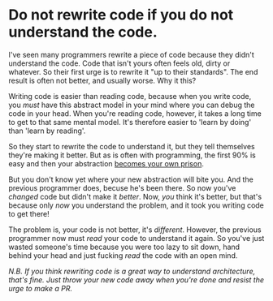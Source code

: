 # Do not rewrite code if you do not understand the code.

I've seen many programmers rewrite a piece of code because they didn't understand the code. Code that isn't yours often feels old, dirty or whatever. So their first urge is to rewrite it "up to their standards". The end result is often not better, and usually worse. Why it this?

Writing code is easier than reading code, because when you write code, you _must_ have this abstract model in your mind where you can debug the code in your head. When you're reading code, however, it takes a long time to get to that same mental model. It's therefore easier to 'learn by doing' than 'learn by reading'.

So they start to rewrite the code to understand it, but they tell themselves they're making it better. But as is often with programming, the first 90% is easy and then your abstraction [becomes your own prison](the-abstraction-prison.md).

But you don't know yet where your new abstraction will bite you. And the previous programmer does, becuse he's been there. So now you've _changed_ code but didn't make it _better_. Now, _you_ think it's better, but that's because only _now_ you understand the problem, and it took you writing code to get there!

The problem is, your code is not better, it's _different_. However, the previous programmer now must _read_ your code to understand it again. So you've just wasted someone's time because you were too lazy to sit down, hand behind your head and just fucking _read_ the code with an open mind.

_N.B. If you think rewriting code is a great way to understand architecture, that's fine. Just throw your new code away when you're done and resist the urge to make a PR._
